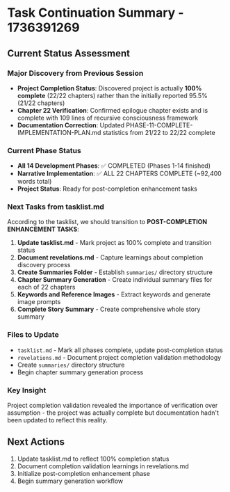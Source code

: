 # Task Continuation Summary - 1736391269

## Current Status Assessment

### Major Discovery from Previous Session
- **Project Completion Status**: Discovered project is actually **100% complete** (22/22 chapters) rather than the initially reported 95.5% (21/22 chapters)
- **Chapter 22 Verification**: Confirmed epilogue chapter exists and is complete with 109 lines of recursive consciousness framework
- **Documentation Correction**: Updated PHASE-11-COMPLETE-IMPLEMENTATION-PLAN.md statistics from 21/22 to 22/22 complete

### Current Phase Status
- **All 14 Development Phases**: ✅ COMPLETED (Phases 1-14 finished)
- **Narrative Implementation**: ✅ ALL 22 CHAPTERS COMPLETE (~92,400 words total)
- **Project Status**: Ready for post-completion enhancement tasks

### Next Tasks from tasklist.md
According to the tasklist, we should transition to **POST-COMPLETION ENHANCEMENT TASKS**:

1. **Update tasklist.md** - Mark project as 100% complete and transition status
2. **Document revelations.md** - Capture learnings about completion discovery process
3. **Create Summaries Folder** - Establish `summaries/` directory structure
4. **Chapter Summary Generation** - Create individual summary files for each of 22 chapters
5. **Keywords and Reference Images** - Extract keywords and generate image prompts
6. **Complete Story Summary** - Create comprehensive whole story summary

### Files to Update
- `tasklist.md` - Mark all phases complete, update post-completion status
- `revelations.md` - Document project completion validation methodology
- Create `summaries/` directory structure
- Begin chapter summary generation process

### Key Insight
Project completion validation revealed the importance of verification over assumption - the project was actually complete but documentation hadn't been updated to reflect this reality.

## Next Actions
1. Update tasklist.md to reflect 100% completion status
2. Document completion validation learnings in revelations.md  
3. Initialize post-completion enhancement phase
4. Begin summary generation workflow
